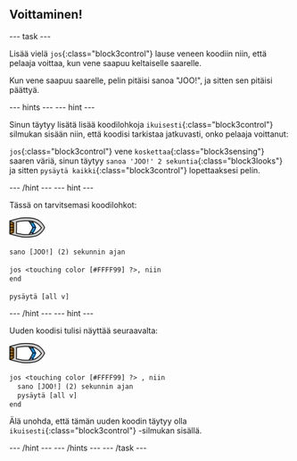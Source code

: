 ## Voittaminen!

--- task ---

Lisää vielä `jos`{:class="block3control"} lause veneen koodiin niin, että pelaaja voittaa, kun vene saapuu keltaiselle saarelle.

Kun vene saapuu saarelle, pelin pitäisi sanoa "JOO!", ja sitten sen pitäisi päättyä.

--- hints --- --- hint ---

Sinun täytyy lisätä lisää koodilohkoja `ikuisesti`{:class="block3control"} silmukan sisään niin, että koodisi tarkistaa jatkuvasti, onko pelaaja voittanut:

`jos`{:class="block3control"} vene `koskettaa`{:class="block3sensing"} saaren väriä, sinun täytyy `sanoa 'JOO!' 2 sekuntia`{:class="block3looks"} ja sitten `pysäytä kaikki`{:class="block3control"} lopettaaksesi pelin.

--- /hint --- --- hint ---

Tässä on tarvitsemasi koodilohkot:

![vene-hahmo](images/boat_resize.png)

```blocks3
sano [JOO!] (2) sekunnin ajan

jos <touching color [#FFFF99] ?>, niin
end

pysäytä [all v]

```

--- /hint --- --- hint ---

Uuden koodisi tulisi näyttää seuraavalta:

![vene-hahmo](images/boat_resize.png)

```blocks3
jos <touching color [#FFFF99] ?> , niin 
  sano [JOO!] (2) sekunnin ajan
  pysäytä [all v]
end
```

Älä unohda, että tämän uuden koodin täytyy olla `ikuisesti`{:class="block3control"} -silmukan sisällä.

--- /hint --- --- /hints --- --- /task ---